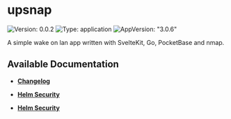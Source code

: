 # upsnap

![Version: 0.0.2](https://img.shields.io/badge/Version-0.0.2-informational?style=flat-square) ![Type: application](https://img.shields.io/badge/Type-application-informational?style=flat-square) ![AppVersion: "3.0.6"](https://img.shields.io/badge/AppVersion-"3.0.6"-informational?style=flat-square)

A simple wake on lan app written with SvelteKit, Go, PocketBase and nmap.

## Available Documentation

- [**Changelog**](CHANGELOG)

- [**Helm Security**](container-security)

- [**Helm Security**](helm-security)

